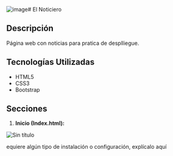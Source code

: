 ![image](https://github.com/user-attachments/assets/95d73b13-1323-45da-9241-e189a08cb5aa)# El Noticiero

## Descripción

Página web con noticias para pratica de desplliegue.


## Tecnologías Utilizadas

*   HTML5
*   CSS3
*   Bootstrap

## Secciones

1.  **Inicio (Index.html):**

![Sin título](https://github.com/user-attachments/assets/6c992414-378c-4e3f-99a6-dcf82b401c1a)

equiere algún tipo de instalación o configuración, explícalo aquí
